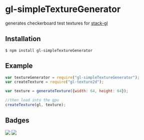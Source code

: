 # gl-simpleTextureGenerator
generates checkerboard test textures for [stack-gl](http://stack.gl/)

## Installation

```
$ npm install gl-simpleTextureGenerator
```

## Example

```javascript
var textureGenerator = require("gl-simpleTextureGenerator");
var createTexture = require("gl-texture2d");

var texture = generateTexture({width: 64, height: 64});

//then load into the gpu
createTexture(gl, texture);
```

## Badges

![](https://img.shields.io/badge/license-MIT-blue.svg)
![](https://img.shields.io/badge/status-stable-green.svg)

